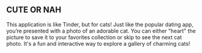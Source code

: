 ## CUTE OR NAH
<p>This application is like Tinder, but for cats! Just like the popular dating app, you’re presented with a photo of an adorable cat. You can either "heart" the picture to save it to your favorites collection or skip to see the next cat photo. It's a fun and interactive way to explore a gallery of charming cats!</p>



